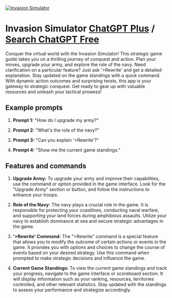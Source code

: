 
[![Invasion Simulator](https://files.oaiusercontent.com/file-KLUuqezbYTHbEDDiiCoRhSsu?se=2123-10-18T15%3A43%3A28Z&sp=r&sv=2021-08-06&sr=b&rscc=max-age%3D31536000%2C%20immutable&rscd=attachment%3B%20filename%3Dd91e484d-7d9f-48bd-ab29-5962d358a9c7.png&sig=kmTQweBZNC638/48Ww8BGbqyOt1dZbNRJbyOq1tkkYE%3D)](https://chat.openai.com/g/g-q3MkBOscY-invasion-simulator)

# Invasion Simulator [ChatGPT Plus](https://chat.openai.com/g/g-q3MkBOscY-invasion-simulator) / [Search ChatGPT Free](https://gptcall.net/index.html#/?search=Invasion%20Simulator)

Conquer the virtual world with the Invasion Simulator! This strategic game guide takes you on a thrilling journey of conquest and action. Plan your moves, upgrade your army, and explore the role of the navy. Need clarification on a particular feature? Just ask '>Rewrite' and get a detailed explanation. Stay updated on the game standings with a quick command. With dynamic action outcomes and surprising twists, this app is your gateway to strategic conquest. Get ready to gear up with valuable resources and unleash your tactical prowess!

## Example prompts

1. **Prompt 1:** "How do I upgrade my army?"

2. **Prompt 2:** "What's the role of the navy?"

3. **Prompt 3:** "Can you explain '>Rewrite'?"

4. **Prompt 4:** "Show me the current game standings."

## Features and commands

1. **Upgrade Army:** To upgrade your army and improve their capabilities, use the command or option provided in the game interface. Look for the "Upgrade Army" section or button, and follow the instructions to enhance your troops.

2. **Role of the Navy:** The navy plays a crucial role in the game. It is responsible for protecting your coastlines, conducting naval warfare, and supporting your land forces during amphibious assaults. Utilize your navy to establish dominance at sea and secure strategic advantages in the game.

3. **'>Rewrite' Command:** The ">Rewrite" command is a special feature that allows you to modify the outcome of certain actions or events in the game. It provides you with options and choices to change the course of events based on your desired strategy. Use this command when prompted to make strategic decisions and influence the game.

4. **Current Game Standings:** To view the current game standings and track your progress, navigate to the game interface or scoreboard section. It will display information such as your ranking, resources, territories controlled, and other relevant statistics. Stay updated with the standings to assess your performance and strategize accordingly.


